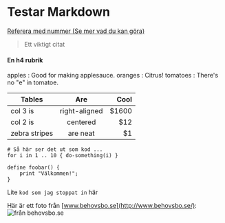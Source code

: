 Testar Markdown
==============================================
[Referera med nummer (Se mer vad du kan göra)][1]

> Ett viktigt citat

#### En h4 rubrik ####

apples
  : Good for making applesauce.
oranges
  : Citrus!
tomatoes
  : There's no "e" in tomatoe.

| Tables        | Are           | Cool  |
| ------------- |:-------------:| -----:|
| col 3 is      | right-aligned | $1600 |
| col 2 is      | centered      |   $12 |
| zebra stripes | are neat      |    $1 |

    # Så här ser det ut som kod ...
    for i in 1 .. 10 { do-something(i) }

~~~
define foobar() {
    print "Välkommen!";
}
~~~

Lite `kod som jag stoppat in` här

Här är ett foto från [www.behovsbo.se](http://www.behovsbo.se/):
![från behovsbo.se](http://www.behovsbo.se/themes/images/bbbmaterial.jpg "Material")

[1]: https://github.com/adam-p/markdown-here/wiki/Markdown-Cheatsheet#links
